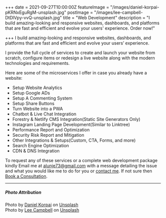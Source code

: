 +++
date = 2021-09-27T10:00:00Z
featureImage = "/images/daniel-korpai-pKRNxEguRgM-unsplash.jpg"
postImage = "/images/lee-campbell-DtDlVpy-vvQ-unsplash.jpg"
title = "Web Development"
description = "I build amazing-looking and responsive websites, dashboards, and platforms that are fast and efficient and evolve your users' experience. Order now!"

+++
I build amazing-looking and responsive websites, dashboards, and platforms that are fast and efficient and evolve your users’ experience.

I provide the full cycle of services to create and launch your website from scratch, configure items or redesign a live website along with the modern technologies and requirements.

Here are some of the microservices I offer in case you already have a website:

* Setup Website Analytics
* Setup Google ADs
* Setup A Commenting System
* Setup Share Buttons
* Turn Website into a PWA
* Chatbot & Live Chat Integration
* Forestry & Netlify CMS Integration(Static Site Generators Only)
* Instagram Landing Page Development(Similar to Linktree)
* Performance Report and Optimization
* Security Risk Report and Mitigation
* Other Integrations & Setups(Custom, CTA, Forms, and more)
* Search Engine Optimization
* CDN & DNS Integration

To request any of these services or a complete web development package kindly Email me at [alunje73@gmail.com](mailto:alunje73@gmail.com) with a message detailing the issue and what you would like me to do for you or [contact me](/contact). If not sure then [Book a Consultation](https://calendly.com/stephenajulu).

<hr>
<h5>Photo Attribution</h5>
Photo by <a href="https://unsplash.com/@danielkorpai?utm_source=unsplash&utm_medium=referral&utm_content=creditCopyText">Daniel Korpai</a> on <a href="https://unsplash.com/s/photos/web-development?utm_source=unsplash&utm_medium=referral&utm_content=creditCopyText">Unsplash</a>
<br>
Photo by <a href="https://unsplash.com/@leecampbell?utm_source=unsplash&utm_medium=referral&utm_content=creditCopyText">Lee  Campbell</a> on <a href="https://unsplash.com/?utm_source=unsplash&utm_medium=referral&utm_content=creditCopyText">Unsplash</a>
  

